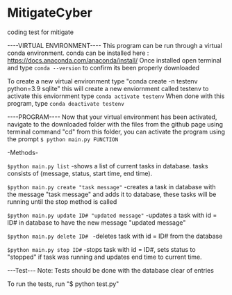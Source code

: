 # MitigateCyber
coding test for mitigate

----VIRTUAL ENVIRONMENT---- This program can be run through a virtual conda environment. conda can be installed here : https://docs.anaconda.com/anaconda/install/ Once installed open terminal and type `conda --version` to confirm its been properly downloaded

To create a new virtual environment type "conda create -n testenv python=3.9 sqlite" this will create a new enviornment called testenv to activate this enviornment type ` conda activate testenv `
When done with this program, type `conda deactivate testenv`

----PROGRAM---- Now that your virtual environment has been activated, navigate to the downloaded folder with the files from the github page using terminal command "cd" from this folder, you can activate the program using the prompt `$ python main.py FUNCTION`

-Methods-

```$python main.py list```
  -shows a list of current tasks in database. tasks consists of (message, status, start time, end time).

```$python main.py create "task message"```
  -creates a task in database with the message "task message" and adds it to database, these tasks will be running until the stop method is called

```$python main.py update ID# "updated message"```
  -updates a task with id = ID# in database to have the new message "updated message"

```$python main.py delete ID# ```
  -deletes task with id = ID# from the database

```$python main.py stop ID#```
  -stops task with id = ID#, sets status to "stopped" if task was running and updates end time to current time.

---Test--- Note: Tests should be done with the database clear of entries

To run the tests, run "$ python test.py"
